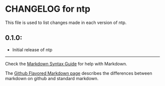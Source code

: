 # CHANGELOG for ntp

This file is used to list changes made in each version of ntp.

## 0.1.0:

* Initial release of ntp

- - -
Check the [Markdown Syntax Guide](http://daringfireball.net/projects/markdown/syntax) for help with Markdown.

The [Github Flavored Markdown page](http://github.github.com/github-flavored-markdown/) describes the differences between markdown on github and standard markdown.
